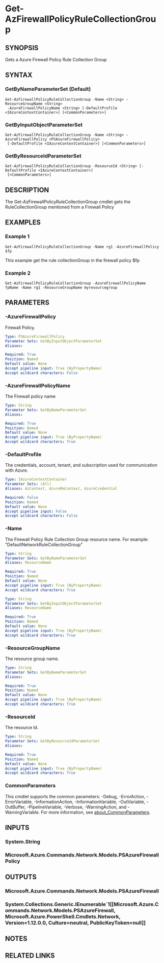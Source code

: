 ﻿---
external help file: Microsoft.Azure.PowerShell.Cmdlets.Network.dll-Help.xml
Module Name: Az.Network
online version: https://learn.microsoft.com/powershell/module/az.network/get-azfirewallpolicyrulecollectiongroup
schema: 2.0.0
---

# Get-AzFirewallPolicyRuleCollectionGroup

## SYNOPSIS
Gets a Azure Firewall Policy Rule Collection Group

## SYNTAX

### GetByNameParameterSet (Default)
```
Get-AzFirewallPolicyRuleCollectionGroup -Name <String> -ResourceGroupName <String>
 -AzureFirewallPolicyName <String> [-DefaultProfile <IAzureContextContainer>] [<CommonParameters>]
```

### GetByInputObjectParameterSet
```
Get-AzFirewallPolicyRuleCollectionGroup -Name <String> -AzureFirewallPolicy <PSAzureFirewallPolicy>
 [-DefaultProfile <IAzureContextContainer>] [<CommonParameters>]
```

### GetByResourceIdParameterSet
```
Get-AzFirewallPolicyRuleCollectionGroup -ResourceId <String> [-DefaultProfile <IAzureContextContainer>]
 [<CommonParameters>]
```

## DESCRIPTION
The Get-AzFirewallPolicyRuleCollectionGroup cmdlet gets the RuleCollectionGroup mentioned from a Firewall Policy

## EXAMPLES

### Example 1
```
Get-AzFirewallPolicyRuleCollectionGroup -Name rg1 -AzureFirewallPolicy $fp
```

This example get the rule collectionGroup in the firewall policy $fp

### Example 2
```
Get-AzFirewallPolicyRuleCollectionGroup -AzureFirewallPolicyName fpName -Name rg1 -ResourceGroupName myresourcegroup
```

## PARAMETERS

### -AzureFirewallPolicy
Firewall Policy.

```yaml
Type: PSAzureFirewallPolicy
Parameter Sets: GetByInputObjectParameterSet
Aliases:

Required: True
Position: Named
Default value: None
Accept pipeline input: True (ByPropertyName)
Accept wildcard characters: False
```

### -AzureFirewallPolicyName
The Firewall policy name

```yaml
Type: String
Parameter Sets: GetByNameParameterSet
Aliases:

Required: True
Position: Named
Default value: None
Accept pipeline input: True (ByPropertyName)
Accept wildcard characters: True
```

### -DefaultProfile
The credentials, account, tenant, and subscription used for communication with Azure.

```yaml
Type: IAzureContextContainer
Parameter Sets: (All)
Aliases: AzContext, AzureRmContext, AzureCredential

Required: False
Position: Named
Default value: None
Accept pipeline input: False
Accept wildcard characters: False
```

### -Name
The Firewall Policy Rule Collection Group resource name.
For example: "DefaultNetworkRuleCollectionGroup"

```yaml
Type: String
Parameter Sets: GetByNameParameterSet
Aliases: ResourceName

Required: True
Position: Named
Default value: None
Accept pipeline input: True (ByPropertyName)
Accept wildcard characters: True
```

```yaml
Type: String
Parameter Sets: GetByInputObjectParameterSet
Aliases: ResourceName

Required: True
Position: Named
Default value: None
Accept pipeline input: True (ByPropertyName)
Accept wildcard characters: True
```

### -ResourceGroupName
The resource group name.

```yaml
Type: String
Parameter Sets: GetByNameParameterSet
Aliases:

Required: True
Position: Named
Default value: None
Accept pipeline input: True (ByPropertyName)
Accept wildcard characters: True
```

### -ResourceId
The resource Id.

```yaml
Type: String
Parameter Sets: GetByResourceIdParameterSet
Aliases:

Required: True
Position: Named
Default value: None
Accept pipeline input: True (ByPropertyName)
Accept wildcard characters: True
```

### CommonParameters
This cmdlet supports the common parameters: -Debug, -ErrorAction, -ErrorVariable, -InformationAction, -InformationVariable, -OutVariable, -OutBuffer, -PipelineVariable, -Verbose, -WarningAction, and -WarningVariable. For more information, see [about_CommonParameters](http://go.microsoft.com/fwlink/?LinkID=113216).

## INPUTS

### System.String
### Microsoft.Azure.Commands.Network.Models.PSAzureFirewallPolicy
## OUTPUTS

### Microsoft.Azure.Commands.Network.Models.PSAzureFirewall
### System.Collections.Generic.IEnumerable`1[[Microsoft.Azure.Commands.Network.Models.PSAzureFirewall, Microsoft.Azure.PowerShell.Cmdlets.Network, Version=1.12.0.0, Culture=neutral, PublicKeyToken=null]]
## NOTES

## RELATED LINKS
